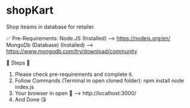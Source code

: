 # shopKart
Shop iteams in database for retailer.


✅ Pre-Requirements:
Node.JS (Installed) --> https://nodejs.org/en/
MongoDb (Database) (Installed) --> https://www.mongodb.com/try/download/community

🚦 Steps 🚦
1. Please check  pre-requirements and complete it.
2. Follow Commands (Terminal in open cloned folder):
   npm install
   node index.js
3. Your browser in open 🍿 --> http://localhost:3000/
4. And Done 😘


